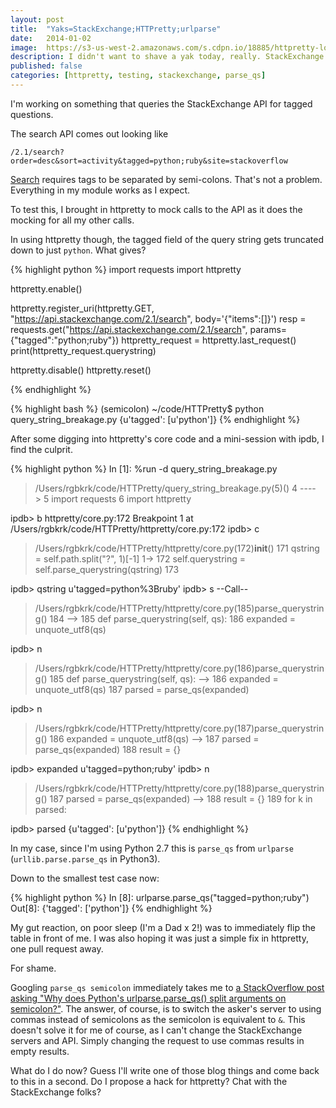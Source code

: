 ```yaml
---
layout: post
title:  "Yaks=StackExchange;HTTPretty;urlparse"
date:   2014-01-02
image:  https://s3-us-west-2.amazonaws.com/s.cdpn.io/18885/httpretty-logo_1.svg 
description: I didn't want to shave a yak today, really. StackExchange and urlparse made me.
published: false
categories: [httpretty, testing, stackexchange, parse_qs]
---
```


I'm working on something that queries the StackExchange API for tagged questions.

The search API comes out looking like

```
/2.1/search?order=desc&sort=activity&tagged=python;ruby&site=stackoverflow
```

[Search](http://api.stackexchange.com/docs/search) requires tags to be separated by semi-colons. That's not a problem. Everything in my module works as I expect.

To test this, I brought in httpretty to mock calls to the API as it does the mocking for all my other calls.

In using httpretty though, the tagged field of the query string gets truncated down to just `python`. What gives?

{% highlight python %}
import requests
import httpretty

httpretty.enable()

httpretty.register_uri(httpretty.GET, "https://api.stackexchange.com/2.1/search", body='{"items":[]}')
resp = requests.get("https://api.stackexchange.com/2.1/search", params={"tagged":"python;ruby"})
httpretty_request = httpretty.last_request()
print(httpretty_request.querystring)

httpretty.disable()
httpretty.reset()

{% endhighlight %}

{% highlight bash %}
(semicolon) ~/code/HTTPretty$ python query_string_breakage.py
{u'tagged': [u'python']}
{% endhighlight %}

After some digging into httpretty's core code and a mini-session with ipdb, I find the culprit.

{% highlight python %}
In [1]: %run -d query_string_breakage.py
> /Users/rgbkrk/code/HTTPretty/query_string_breakage.py(5)<module>()
      4
----> 5 import requests
      6 import httpretty

ipdb> b httpretty/core.py:172
Breakpoint 1 at /Users/rgbkrk/code/HTTPretty/httpretty/core.py:172
ipdb> c
> /Users/rgbkrk/code/HTTPretty/httpretty/core.py(172)__init__()
    171         qstring = self.path.split("?", 1)[-1]
1-> 172         self.querystring = self.parse_querystring(qstring)
    173

ipdb> qstring
u'tagged=python%3Bruby'
ipdb> s
--Call--
> /Users/rgbkrk/code/HTTPretty/httpretty/core.py(185)parse_querystring()
    184
--> 185     def parse_querystring(self, qs):
    186         expanded = unquote_utf8(qs)

ipdb> n
> /Users/rgbkrk/code/HTTPretty/httpretty/core.py(186)parse_querystring()
    185     def parse_querystring(self, qs):
--> 186         expanded = unquote_utf8(qs)
    187         parsed = parse_qs(expanded)

ipdb> n
> /Users/rgbkrk/code/HTTPretty/httpretty/core.py(187)parse_querystring()
    186         expanded = unquote_utf8(qs)
--> 187         parsed = parse_qs(expanded)
    188         result = {}

ipdb> expanded
u'tagged=python;ruby'
ipdb> n
> /Users/rgbkrk/code/HTTPretty/httpretty/core.py(188)parse_querystring()
    187         parsed = parse_qs(expanded)
--> 188         result = {}
    189         for k in parsed:

ipdb> parsed
{u'tagged': [u'python']}
{% endhighlight %}

In my case, since I'm using Python 2.7 this is `parse_qs` from `urlparse` (`urllib.parse.parse_qs` in Python3).

Down to the smallest test case now:

{% highlight python %}
In [8]: urlparse.parse_qs("tagged=python;ruby")
Out[8]: {'tagged': ['python']}
{% endhighlight %}

My gut reaction, on poor sleep (I'm a Dad x 2!) was to immediately flip the table in front of me. I was also hoping it was just a simple fix in httpretty, one pull request away.

For shame.

Googling `parse_qs semicolon` immediately takes me to [a StackOverflow post asking "Why does Python's urlparse.parse_qs() split arguments on semicolon?"](http://stackoverflow.com/questions/5158565/why-does-pythons-urlparse-parse-qs-split-arguments-on-semicolon). The answer, of course, is to switch the asker's server to using commas instead of semicolons as the semicolon is equivalent to `&`. This doesn't solve it for me of course, as I can't change the StackExchange servers and API. Simply changing the request to use commas results in empty results.

What do I do now? Guess I'll write one of those blog things and come back to this in a second. Do I propose a hack for httpretty? Chat with the StackExchange folks?


